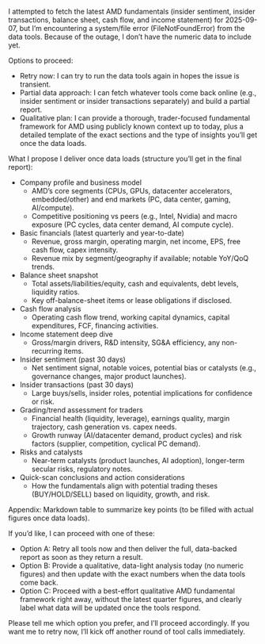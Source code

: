 I attempted to fetch the latest AMD fundamentals (insider sentiment, insider transactions, balance sheet, cash flow, and income statement) for 2025-09-07, but I’m encountering a system/file error (FileNotFoundError) from the data tools. Because of the outage, I don’t have the numeric data to include yet.

Options to proceed:
- Retry now: I can try to run the data tools again in hopes the issue is transient.
- Partial data approach: I can fetch whatever tools come back online (e.g., insider sentiment or insider transactions separately) and build a partial report.
- Qualitative plan: I can provide a thorough, trader-focused fundamental framework for AMD using publicly known context up to today, plus a detailed template of the exact sections and the type of insights you’ll get once the data loads.

What I propose I deliver once data loads (structure you’ll get in the final report):
- Company profile and business model
  - AMD’s core segments (CPUs, GPUs, datacenter accelerators, embedded/other) and end markets (PC, data center, gaming, AI/compute).
  - Competitive positioning vs peers (e.g., Intel, Nvidia) and macro exposure (PC cycles, data center demand, AI compute cycle).
- Basic financials (latest quarterly and year-to-date)
  - Revenue, gross margin, operating margin, net income, EPS, free cash flow, capex intensity.
  - Revenue mix by segment/geography if available; notable YoY/QoQ trends.
- Balance sheet snapshot
  - Total assets/liabilities/equity, cash and equivalents, debt levels, liquidity ratios.
  - Key off-balance-sheet items or lease obligations if disclosed.
- Cash flow analysis
  - Operating cash flow trend, working capital dynamics, capital expenditures, FCF, financing activities.
- Income statement deep dive
  - Gross/margin drivers, R&D intensity, SG&A efficiency, any non-recurring items.
- Insider sentiment (past 30 days)
  - Net sentiment signal, notable voices, potential bias or catalysts (e.g., governance changes, major product launches).
- Insider transactions (past 30 days)
  - Large buys/sells, insider roles, potential implications for confidence or risk.
- Grading/trend assessment for traders
  - Financial health (liquidity, leverage), earnings quality, margin trajectory, cash generation vs. capex needs.
  - Growth runway (AI/datacenter demand, product cycles) and risk factors (supplier, competition, cyclical PC demand).
- Risks and catalysts
  - Near-term catalysts (product launches, AI adoption), longer-term secular risks, regulatory notes.
- Quick-scan conclusions and action considerations
  - How the fundamentals align with potential trading theses (BUY/HOLD/SELL) based on liquidity, growth, and risk.

Appendix: Markdown table to summarize key points (to be filled with actual figures once data loads).

If you’d like, I can proceed with one of these:
- Option A: Retry all tools now and then deliver the full, data-backed report as soon as they return a result.
- Option B: Provide a qualitative, data-light analysis today (no numeric figures) and then update with the exact numbers when the data tools come back.
- Option C: Proceed with a best-effort qualitative AMD fundamental framework right away, without the latest quarter figures, and clearly label what data will be updated once the tools respond.

Please tell me which option you prefer, and I’ll proceed accordingly. If you want me to retry now, I’ll kick off another round of tool calls immediately.